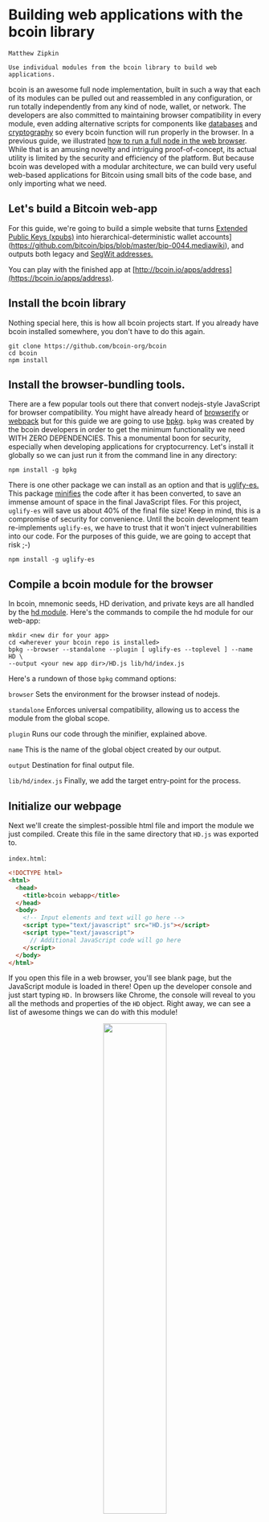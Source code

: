 
# Building web applications with the bcoin library

```post-author
Matthew Zipkin
```

```post-description
Use individual modules from the bcoin library to build web applications.
```

bcoin is an awesome full node implementation, built in such a way that
each of its modules can be pulled out and reassembled in any configuration, or
run totally independently from any kind of node, wallet, or network. The developers
are also committed to maintaining browser compatibility in every module, even
adding alternative scripts for components like [databases](https://github.com/bcoin-org/bdb/blob/master/lib/level-browser.js)
and [cryptography](https://github.com/bcoin-org/bcrypto/blob/master/lib/js/sha256.js)
so every bcoin function will run properly in the browser. In a previous guide, we
illustrated [how to run a full node in the web browser](https://bcoin.io/guides/browser).
While that is an amusing novelty and intriguing proof-of-concept, its actual utility is
limited by the security and efficiency of the platform. But because bcoin was developed
with a modular architecture, we can build very useful web-based applications for Bitcoin
using small bits of the code base, and only importing what we need.

## Let's build a Bitcoin web-app

For this guide, we're going to build a simple website that turns
[Extended Public Keys (xpubs)](https://github.com/bitcoin/bips/blob/master/bip-0032.mediawiki#Extended_keys)
into hierarchical-deterministic wallet accounts](https://github.com/bitcoin/bips/blob/master/bip-0044.mediawiki),
and outputs both legacy and
[SegWit addresses.](https://github.com/bitcoin/bips/blob/master/bip-0173.mediawiki)

You can play with the finished app at [http://bcoin.io/apps/address](https://bcoin.io/apps/address).

## Install the bcoin library

Nothing special here, this is how all bcoin projects start. If you already have
bcoin installed somewhere, you don't have to do this again.

```
git clone https://github.com/bcoin-org/bcoin
cd bcoin
npm install
```

## Install the browser-bundling tools.

There are a few popular tools out there that convert nodejs-style JavaScript for
browser compatibility. You might have already heard of [browserify](https://www.npmjs.com/package/browserify)
or [webpack](https://www.npmjs.com/package/webpack) but for this guide we are going
to use [bpkg](https://www.npmjs.com/package/bpkg). `bpkg` was created by the bcoin
developers in order to get the minimum functionality we need WITH ZERO DEPENDENCIES.
This a monumental boon for security, especially when developing applications for cryptocurrency.
Let's install it globally so we can just run it from the command line in any directory:

```
npm install -g bpkg
```

There is one other package we can install as an option and that is [uglify-es.](https://www.npmjs.com/package/uglify-es)
This package [minifies](https://en.wikipedia.org/wiki/Minification_%28programming%29)
the code after it has been converted, to save an immense amount of space in the
final JavaScript files. For this project, `uglify-es` will save us about 40% of
the final file size! Keep in mind, this is a compromise of security for convenience.
Until the bcoin development team re-implements `uglify-es`, we have to trust that
it won't inject vulnerabilities into our code. For the purposes of this guide, we
are going to accept that risk ;-)

```
npm install -g uglify-es
```

## Compile a bcoin module for the browser

In bcoin, mnemonic seeds, HD derivation, and private keys are all handled by the
[hd module](https://github.com/bcoin-org/bcoin/tree/master/lib/hd). Here's the commands
to compile the hd module for our web-app:

```
mkdir <new dir for your app>
cd <wherever your bcoin repo is installed>
bpkg --browser --standalone --plugin [ uglify-es --toplevel ] --name HD \
--output <your new app dir>/HD.js lib/hd/index.js
```

Here's a rundown of those `bpkg` command options:

`browser` Sets the environment for the browser instead of nodejs.

`standalone` Enforces universal compatibility, allowing us to access the module
from the global scope.

`plugin` Runs our code through the minifier, explained above.

`name` This is the name of the global object created by our output.

`output` Destination for final output file.

`lib/hd/index.js` Finally, we add the target entry-point for the process.

## Initialize our webpage

Next we'll create the simplest-possible html file and import the module we just compiled.
Create this file in the same directory that `HD.js` was exported to.

`index.html`:
```html
<!DOCTYPE html>
<html>
  <head>
    <title>bcoin webapp</title>
  </head>
  <body>
    <!-- Input elements and text will go here -->
    <script type="text/javascript" src="HD.js"></script>
    <script type="text/javascript">
      // Additional JavaScript code will go here
    </script>
  </body>
</html> 
```

If you open this file in a web browser, you'll see blank page, but the JavaScript
module is loaded in there! Open up the developer console and just start typing `HD.`
In browsers like Chrome, the console will reveal to you all the methods and properties
of the `HD` object. Right away, we can see a list of awesome things we can do with
this module!

<div style='text-align: center'>
   <img src='../assets/images/guides/webapp-hd-console.png' style='width:50%'>
 </div>

## Create an HD object from a user's xpub

Let's add a text-input field to the webpage for the user to type in a mnemonic phrase:

```html
<label for='xpub'>Extended public key: </label>
<input id='xpub' oninput='parseXpub()'>
<div id='xpub-check'></div>
```

You can add some CSS here too but the really important bit is `oninput=parseXpub()`.
This is telling the page to call a JavaScript function every time anything is typed or
changed in the text field. We'll write that function next and insert it after the `<script>`
tag in the HTML page. The first thing we want to do is parse the user's input and
return an error if the key isn't valid -- bcoin will take care of all the hard work!
Creating a bcoin `HD` object from a base58-encoded xpub is simple, we'll just wrap it
in a decent user experience:

```javascript
function parseXpub() {
  const string = document.getElementById('xpub').value;
  let xpub;
  try {

    // attempt to create an HD object from the input string
    xpub = HD.fromBase58(string);

  } catch (e) {

    // if the string is malformed, an error will be thrown
    document.getElementById('xpub-check').innerHTML = `Bad xpub: ${e.message}`;
    return false;

  }
  document.getElementById('xpub-check').innerHTML = `xpub OK`;
}
```

At this point you can already paste an xpub string into the text field, and it will display
an error if the key is not complete and valid. You can try changing one character and see the
error detection. For testing purposes, you can use
[this example xpub from the BIP32 spec](https://github.com/bitcoin/bips/blob/master/bip-0032.mediawiki#Test_Vectors):

`xpub6D4BDPcP2GT577Vvch3R8wDkScZWzQzMMUm3PWbmWvVJrZwQY4VUNgqFJPMM3No2dFDFGTsxxpG5uJh7n7epu4trkrX7x7DogT5Uv6fcLW5`

## Extract the metadata encoded by the key

Extended Public Keys are packed with details about how they were derived. We'll
pull some of that information out and display it to the user. We can tell right
away by the string's prefix what network it is for. In bcoin, key prefixes are defined
by each network in the
[protocol/networks.js](https://github.com/bcoin-org/bcoin/blob/master/lib/protocol/networks.js)
file. The xpub also tells us how far down the derivation tree it is, and at what index.
In BIP44 paths, the index is a "hardened" key often referred to as the "account index".
Simply by instantiating an `HD` object, bcoin has already extracted those properties.

Let's print out those data to a new `div` in the webpage.
Add some more lines to the `parseXpub()` function started already:

```javascript
function parseXpub() {
  ...

  // derive network from first letter of string
  const names = {
    x: 'main',
    t: 'testnet',
    r: 'regtest',
    s: 'simnet'
  };
  const network = names[string[0]];

  // get all other metadata imported by bcoin
  const depth = xpub.depth;
  const childIndex = xpub.childIndex;
  const hard = childIndex >= HD.common.HARDENED;
  const account = hard ? (childIndex - HD.common.HARDENED) : childIndex;

  // compose output and insert into html
  let explain = '';
  explain += `Network: ${network}<br>`;
  explain += `Depth: ${depth}<br>`;
  explain += `Child Index: ${account + (hard ? "'" : '')}<br>`;
  document.getElementById('explain').innerHTML = explain;
}
```

Then somewhere in the body of the html document, add a target for the output:

```html
<div id='explain'></div>
```

## Derive child keys from the BIP32 path

Now that we have a master public key, we can generate an (almost) infinite number
of Bitcoin addresses. The bcoin wallet is designed to follow 
[BIP44](https://github.com/bitcoin/bips/blob/master/bip-0044.mediawiki) which
specifies a series of derivations and a function for each level. It's a standard
path that many Bitcoin wallets follow with a hardened account index, a "soft" branch
index to specify receive or change, and finally an incremented index for addresses.
For the purposes of this guide, we'll assume only BIP44 xpubs are being entered,
and allow the user to derive these typical addresses.

We'll get a user-input path with defaults set to `receive` address (as opposed to `change`)
and address index `0`. Notice again how we call the whole chain of derivation functions
any time a value is changed with the attribute `onchange='parseXpub()'`.

```html
<div>
  Derivation path:
  <input type='number' onchange='parseXpub()' id='branch' min='0' value='0'>/
  <input type='number' onchange='parseXpub()' id='index' min='0' value='0'>
</div>
```

In bcoin, traversing the HD path of keys is a recursive process, so once we get the
user input, it's a pretty simple chain to get the key we want. The second parameter
we're passing here to each `derive()` call is a boolean that represents `hardened`
derivation. Learn more about that
[here](https://bitcoin.stackexchange.com/questions/37488/eli5-whats-the-difference-between-a-child-key-and-a-hardened-child-key-in-bip3)
and [here](https://bitcoin.stackexchange.com/questions/37826/best-practices-for-hardened-keys-in-hd-wallets).

Continue the `parseXpub()` function as follows:

```javascript
function parseXpub() {
  ...

  // gather the value of all the input fields
  const branch = parseInt(document.getElementById('branch').value);
  const index = parseInt(document.getElementById('index').value);

  // derive a key from a key from the master :-)
  const key = xpub.derive(branch, false).derive(index, false);
}
```

## Derive address from key

Now that we can import a master public key and generate any child key the user wants, we
need to derive from that key a usable Bitcoin address. This is actually a function
the bcoin `HD` module can _not_ do. So we'll need to import just one more tiny bit
of the bcoin library: `KeyRing`.

With `bpkg`, exporting modules from bcoin is a cinch:

```
cd <wherever your bcoin repo is installed>
bpkg --browser --standalone --plugin [ uglify-es --toplevel ] --name KeyRing \
--output <your app dir>/KeyRing.js lib/primitives/keyring.js
```

Add the new `keyring` module to your webapp:

```html
<script type='text/javascript' src='KeyRing.js'></script>
```

Now we can access the `KeyRing` module, create `KeyRing` objects from private keys,
and get the addresses. We'll actually make two `KeyRing`'s so we can derive both legacy
and SegWit addresses. First, add a `<div>` for the output to fill in:

```html
<div id='address'></div>
```

Then add this code to the end of the `parseXpub()` function:

```javascript
function parseXpub() {
  ...

  // create a KeyRing object from the derived private key
  const ringLegacy = KeyRing.fromPublic(key.publicKey);

  // set witness to false for legacy address
  ringLegacy.witness = false;

  // get the address in base58 format for this network
  const legAddr = ringLegacy.getAddress('base58', network);

  // do it all again but this time with witness enabled
  const ringWitness = KeyRing.fromPublic(key.publicKey);
  ringWitness.witness = true;
  const witAddr = ringWitness.getAddress('string', network);
    
  // print the output in to the HTML elements
  let addrInfo = '';
  addrInfo += `Legacy address: ${legAddr}<br>`;
  addrInfo += `SegWit address: ${witAddr}`;
  document.getElementById('address').innerHTML = addrInfo;
}
```

![Finished webapp](../assets/images/guides/webapp-finished3.gif "Finished webapp")

## A word about security

Web browsers are inherently dangerous environments. Browser plugins can modify any
content or
[JavaScript function on the page](https://github.com/w3c/webcrypto/issues/107),
and web sites are easy vectors for
phishing attacks. Tools like ours are nice because they can work on almost any
platform, or be imported into an [Electron](https://electronjs.org/) app or
[Cordova](https://cordova.apache.org/) app, where the environment can be better
secured. Verify whatever source code you can, only run trusted software, and use
offline machines whenever possible for these types of calculations!

## What's next

bcoin has a JavaScript module for every Bitcoin function you can think of: keys,
transactions, blocks, wallets, output scripts...! There's a lot you can do without
running any kind of node. The simplicity of bcoin means you can create stand-alone
web applications and run them online or offline.
[Sign transactions](https://github.com/bcoin-org/bcoin/blob/master/lib/primitives/mtx.js#L1038)
on an air-gapped computer, or use the
[script parser](https://github.com/bcoin-org/bcoin/blob/master/lib/script/script.js)
to test complicated smart contracts.

You can even connect to actual running full or SPV node!
[bcoin has an HTTP API](https://bcoin.io/api-docs) which you could link to from your
webapp. You could even use `bpkg` to bundle a
[complete node and wallet client](https://github.com/bcoin-org/bclient) and connect
to your bcoin node via websockets!

Whatever you build, be sure to let us know! We want to hear from you on
[Twitter](https://twitter.com/Bcoin), [GitHub](https://github.com/bcoin-org/bcoin)
or [Slack](http://bcoin.io/slack-signup.html).


